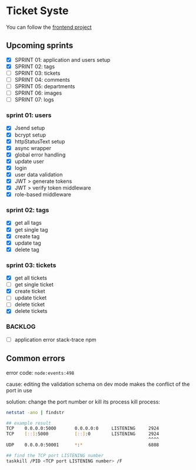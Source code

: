 # Ticket Syste

You can follow the [frontend project](https://github.com/sfwnisme/ticketing-issue)

## Upcoming sprints

- [x] SPRINT 01: application and users setup
- [x] SPRINT 02: tags
- [ ] SPRINT 03: tickets
- [ ] SPRINT 04: comments
- [ ] SPRINT 05: departments
- [ ] SPRINT 06: images
- [ ] SPRINT 07: logs

### sprint 01: users

- [x] Jsend setup
- [x] bcrypt setup
- [x] httpStatusText setup
- [x] async wrapper
- [x] global error handling
- [x] update user
- [x] login
- [x] user data validation
- [x] JWT > generate tokens
- [x] JWT > verify token middleware
- [x] role-based middleware

### sprint 02: tags

- [x] get all tags
- [x] get single tag
- [x] create tag
- [x] update tag
- [x] delete tag

### sprint 03: tickets

- [x] get all tickets
- [ ] get single ticket
- [x] create ticket
- [ ] update ticket
- [ ] delete ticket
- [x] delete tickets

### BACKLOG

- [ ] application error stack-trace npm

## Common errors

error code: `node:events:498`

cause: editing the validation schema on dev mode makes the conflict of the port in use

solution: change the port number or kill its process
kill process:

```bash
netstat -ano | findstr

## example result
TCP    0.0.0.0:5000       0.0.0.0:0     LISTENING     2924
TCP    [::]:5000          [::]:0        LISTENING     2924
                                                      ^^^^
UDP    0.0.0.0:50001      *:*                         6808

## find the TCP port LISTENING number
taskkill /PID <TCP port LISTENING number> /F
```
